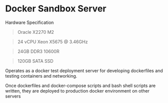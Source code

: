# Docker Sandbox Server

Hardware Specification 
> Oracle X2270 M2

> 24 vCPU Xeon X5675 @ 3.46GHz 

> 24GB DDR3 10600R

> 120GB SATA SSD

Operates as a docker test deployment server for developing dockerfiles and testing containers and networking. 

Once dockerfiles and docker-compose scripts and bash shell scripts are written, they are deployed to production docker environment on other servers
